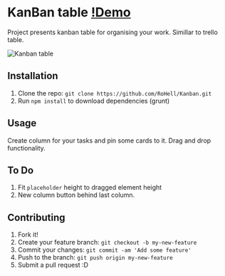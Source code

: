 # KanBan table [!Demo](http://codepen.io/RoHell/full/dXJqAx)
Project presents kanban table for organising your work. Simillar to trello table.

![Kanban table](http://i.imgur.com/NQXaQnw.png?1)

## Installation
1. Clone the repo: `git clone https://github.com/RoHell/Kanban.git`
2. Run `npm install` to download dependencies (grunt)

## Usage
Create column for your tasks and pin some cards to it. Drag and drop functionality.

## To Do
1. Fit `placeholder` height to dragged element height
2. New column button behind last column.

## Contributing
1. Fork it!
2. Create your feature branch: `git checkout -b my-new-feature`
3. Commit your changes: `git commit -am 'Add some feature'`
4. Push to the branch: `git push origin my-new-feature`
5. Submit a pull request :D
